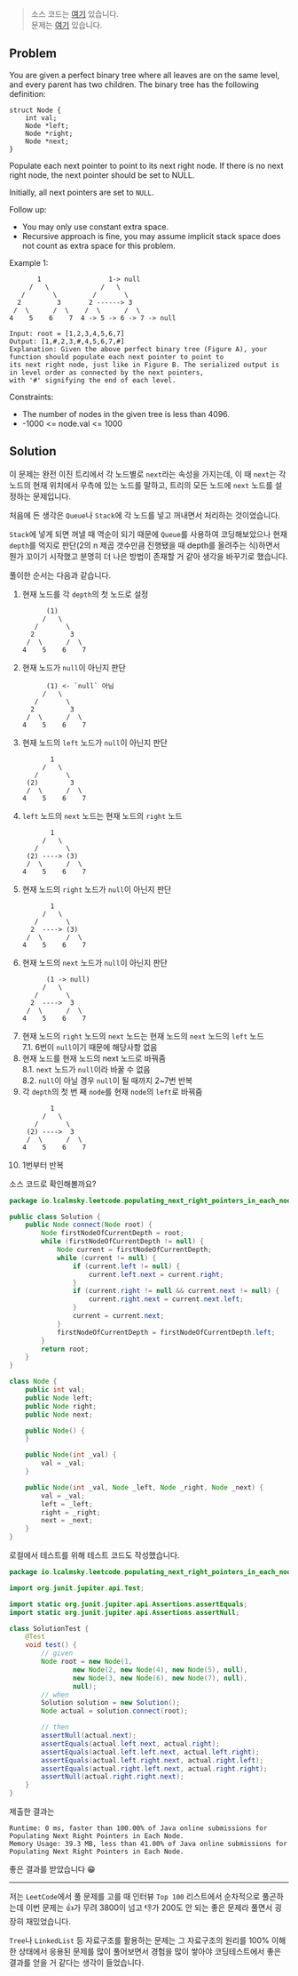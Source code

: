 > 소스 코드는 [여기](https://github.com/lcalmsky/leetcode) 있습니다.  
> 문제는 [여기](https://leetcode.com/problems/populating-next-right-pointers-in-each-node/) 있습니다.

## Problem

You are given a perfect binary tree where all leaves are on the same level, and every parent has two children. The
binary tree has the following definition:

```
struct Node {
    int val;
    Node *left;
    Node *right;
    Node *next;
}
```

Populate each next pointer to point to its next right node. If there is no next right node, the next pointer should be
set to NULL.

Initially, all next pointers are set to `NULL`.

Follow up:

* You may only use constant extra space.
* Recursive approach is fine, you may assume implicit stack space does not count as extra space for this problem.

Example 1:

```text
       1                 1-> null         
     /   \             /   \       
   /       \         /       \    
  2         3       2 ------> 3   
 /  \      /  \    /  \      /  \ 
4    5    6    7  4 -> 5 -> 6 -> 7 -> null 
```

```text
Input: root = [1,2,3,4,5,6,7]
Output: [1,#,2,3,#,4,5,6,7,#]
Explanation: Given the above perfect binary tree (Figure A), your function should populate each next pointer to point to
its next right node, just like in Figure B. The serialized output is in level order as connected by the next pointers,
with '#' signifying the end of each level.
```

Constraints:

* The number of nodes in the given tree is less than 4096.
* -1000 <= node.val <= 1000

## Solution

이 문제는 완전 이진 트리에서 각 노드별로 `next`라는 속성을 가지는데, 이 때 `next`는 각 노드의 현재 위치에서 우측에 있는 노드를 말하고, 트리의 모든 노드에 `next` 노드를 설정하는 문제입니다.

처음에 든 생각은 `Queue`나 `Stack`에 각 노드를 넣고 꺼내면서 처리하는 것이었습니다.

`Stack`에 넣게 되면 꺼낼 때 역순이 되기 때문에 `Queue`를 사용하여 코딩해보았으나 현재 `depth`를 억지로 판단(2의 n 제곱 갯수만큼 진행됐을 때 depth를 올려주는 식)하면서 뭔가 꼬이기
시작했고 분명히 더 나은 방법이 존재할 거 같아 생각을 바꾸기로 했습니다.

풀이한 순서는 다음과 같습니다.

1. 현재 노드를 각 `depth`의 첫 노드로 설정
    ```text
          (1)        
         /   \      
       /       \    
      2         3   
     /  \      /  \ 
    4    5    6    7
    ```
2. 현재 노드가 `null`이 아닌지 판단
    ```text
          (1) <- `null` 아님        
         /   \      
       /       \    
      2         3   
     /  \      /  \ 
    4    5    6    7
    ```
3. 현재 노드의 `left` 노드가 `null`이 아닌지 판단
    ```text
           1        
         /   \      
       /       \    
     (2)        3   
     /  \      /  \ 
    4    5    6    7
    ```
4. `left` 노드의 `next` 노드는 현재 노드의 `right` 노드
    ```text
           1        
         /   \      
       /       \    
     (2) ----> (3)   
     /  \      /  \ 
    4    5    6    7
    ```
5. 현재 노드의 `right` 노드가 `null`이 아닌지 판단
    ```text
           1        
         /   \      
       /       \    
      2  ----> (3)   
     /  \      /  \ 
    4    5    6    7
    ```
6. 현재 노드의 `next` 노드가 `null`이 아닌지 판단
    ```text
          (1 -> null)        
         /   \      
       /       \    
      2  ---->  3   
     /  \      /  \ 
    4    5    6    7
    ```
7. 현재 노드의 `right` 노드의 `next` 노드는 현재 노드의 `next` 노드의 `left` 노드   
   7.1. 6번이 `null`이기 때문에 해당사항 없음
8. 현재 노드를 현재 노드의 next 노드로 바꿔줌  
   8.1. `next` 노드가 `null`이라 바꿀 수 없음  
   8.2. `null`이 아닐 경우 `null`이 될 때까지 2~7번 반복
9. 각 `depth`의 첫 번 째 `node`를 현재 `node`의 `left`로 바꿔줌
    ```text
           1        
         /   \      
       /       \    
     (2) ---->  3   
     /  \      /  \ 
    4    5    6    7
    ```
10. 1번부터 반복

소스 코드로 확인해볼까요?

```java
package io.lcalmsky.leetcode.populating_next_right_pointers_in_each_node;

public class Solution {
    public Node connect(Node root) {
        Node firstNodeOfCurrentDepth = root;
        while (firstNodeOfCurrentDepth != null) {
            Node current = firstNodeOfCurrentDepth;
            while (current != null) {
                if (current.left != null) {
                    current.left.next = current.right;
                }
                if (current.right != null && current.next != null) {
                    current.right.next = current.next.left;
                }
                current = current.next;
            }
            firstNodeOfCurrentDepth = firstNodeOfCurrentDepth.left;
        }
        return root;
    }
}

class Node {
    public int val;
    public Node left;
    public Node right;
    public Node next;

    public Node() {
    }

    public Node(int _val) {
        val = _val;
    }

    public Node(int _val, Node _left, Node _right, Node _next) {
        val = _val;
        left = _left;
        right = _right;
        next = _next;
    }
}
```

로컬에서 테스트를 위해 테스트 코드도 작성했습니다.

```java
package io.lcalmsky.leetcode.populating_next_right_pointers_in_each_node;

import org.junit.jupiter.api.Test;

import static org.junit.jupiter.api.Assertions.assertEquals;
import static org.junit.jupiter.api.Assertions.assertNull;

class SolutionTest {
    @Test
    void test() {
        // given
        Node root = new Node(1,
                new Node(2, new Node(4), new Node(5), null),
                new Node(3, new Node(6), new Node(7), null),
                null);
        // when
        Solution solution = new Solution();
        Node actual = solution.connect(root);

        // then
        assertNull(actual.next);
        assertEquals(actual.left.next, actual.right);
        assertEquals(actual.left.left.next, actual.left.right);
        assertEquals(actual.left.right.next, actual.right.left);
        assertEquals(actual.right.left.next, actual.right.right);
        assertNull(actual.right.right.next);
    }
}
```

제출한 결과는

```text
Runtime: 0 ms, faster than 100.00% of Java online submissions for Populating Next Right Pointers in Each Node.
Memory Usage: 39.3 MB, less than 41.00% of Java online submissions for Populating Next Right Pointers in Each Node.
```

좋은 결과를 받았습니다 😁

---

저는 `LeetCode`에서 풀 문제를 고를 때 인터뷰 `Top 100` 리스트에서 순차적으로 풀곤하는데 이번 문제는 👍가 무려 3800이 넘고 👎가 200도 안 되는 좋은 문제라 풀면서 굉장히 재밌었습니다.

`Tree`나 `LinkedList` 등 자료구조를 활용하는 문제는 그 자료구조의 원리를 100% 이해한 상태에서 응용된 문제를 많이 풀어보면서 경험을 많이 쌓아야 코딩테스트에서 좋은 결과를 얻을 거 같다는 생각이
들었습니다. 